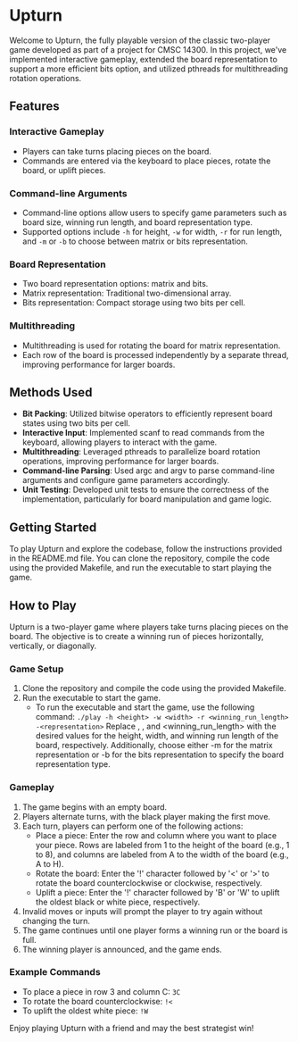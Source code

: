 # Upturn

Welcome to Upturn, the fully playable version of the classic two-player game developed as part of a project for CMSC 14300. In this project, we've implemented interactive gameplay, extended the board representation to support a more efficient bits option, and utilized pthreads for multithreading rotation operations.

## Features

### Interactive Gameplay
- Players can take turns placing pieces on the board.
- Commands are entered via the keyboard to place pieces, rotate the board, or uplift pieces.

### Command-line Arguments
- Command-line options allow users to specify game parameters such as board size, winning run length, and board representation type.
- Supported options include `-h` for height, `-w` for width, `-r` for run length, and `-m` or `-b` to choose between matrix or bits representation.

### Board Representation
- Two board representation options: matrix and bits.
- Matrix representation: Traditional two-dimensional array.
- Bits representation: Compact storage using two bits per cell.

### Multithreading
- Multithreading is used for rotating the board for matrix representation.
- Each row of the board is processed independently by a separate thread, improving performance for larger boards.

## Methods Used
- **Bit Packing**: Utilized bitwise operators to efficiently represent board states using two bits per cell.
- **Interactive Input**: Implemented scanf to read commands from the keyboard, allowing players to interact with the game.
- **Multithreading**: Leveraged pthreads to parallelize board rotation operations, improving performance for larger boards.
- **Command-line Parsing**: Used argc and argv to parse command-line arguments and configure game parameters accordingly.
- **Unit Testing**: Developed unit tests to ensure the correctness of the implementation, particularly for board manipulation and game logic.

## Getting Started
To play Upturn and explore the codebase, follow the instructions provided in the README.md file. You can clone the repository, compile the code using the provided Makefile, and run the executable to start playing the game.

## How to Play
Upturn is a two-player game where players take turns placing pieces on the board. The objective is to create a winning run of pieces horizontally, vertically, or diagonally.

### Game Setup
1. Clone the repository and compile the code using the provided Makefile.
2. Run the executable to start the game.
    - To run the executable and start the game, use the following command:
    `./play -h <height> -w <width> -r <winning_run_length> -<representation>`
    Replace <height>, <width>, and <winning_run_length> with the desired values for the height, width, and winning run length of the board, respectively. Additionally, choose either -m for the matrix representation or -b for the bits representation to specify the board representation type.

### Gameplay
1. The game begins with an empty board.
2. Players alternate turns, with the black player making the first move.
3. Each turn, players can perform one of the following actions:
   - Place a piece: Enter the row and column where you want to place your piece. Rows are labeled from 1 to the height of the board (e.g., 1 to 8), and columns are labeled from A to the width of the board (e.g., A to H).
   - Rotate the board: Enter the '!' character followed by '<' or '>' to rotate the board counterclockwise or clockwise, respectively.
   - Uplift a piece: Enter the '!' character followed by 'B' or 'W' to uplift the oldest black or white piece, respectively.
4. Invalid moves or inputs will prompt the player to try again without changing the turn.
5. The game continues until one player forms a winning run or the board is full.
6. The winning player is announced, and the game ends.

### Example Commands
- To place a piece in row 3 and column C: `3C`
- To rotate the board counterclockwise: `!<`
- To uplift the oldest white piece: `!W`

Enjoy playing Upturn with a friend and may the best strategist win!